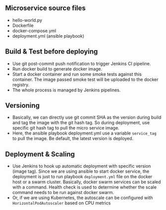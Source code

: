 ## Microservice source files
- hello-world.py
- Dockerfile
- docker-compose.yml
- deployment.yml (ansible playbook)

## Build & Test before deploying
- Use git post-commit push notification to trigger Jenkins CI pipeline.
- Run docker build to generate docker image.
- Start a docker container and run some smoke tests against this container. The image passed smoke test will be uploaded to the docker registry.
- The whole process is managed by Jenkins pipelines.

## Versioning
- Basically, we can directly use git commit SHA as the version during build and tag the image with the git hash tag. So during deployment, use specific git hash tag to pull the micro service image.
- Here, the ansible playbook deployment.yml use a variable `service_tag` to pull the image. Be default, the latest version is deployed.

## Deployment & Scaling
- Use Jenkins to hook up automatic deployment with specific version (image tag). Since we are using ansible to start docker service, the deployment is just to run playbook `deployment.yml` file on the docker host or a swarm cluster. Basically, docker swarm services can be scaled with a command. Health check is used to determine whether the scale command needs to be run against docker swarm.
- Or, if we are using Kubernetes, the autoscale can be configured with `HorizontalPodAutoscaler` based on CPU metrics
